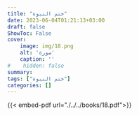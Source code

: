 ```yaml
---
title: "ختم النبوة"
date: 2023-06-04T01:21:13+03:00
draft: false
ShowToc: False
cover:
    image: img/18.png
    alt: 'صورة'
    caption: ''
#    hidden: false
summary: 
tags: ["ختم النبوة"]
categories: []
---
```

{{< embed-pdf url="./../../books/18.pdf">}} 


